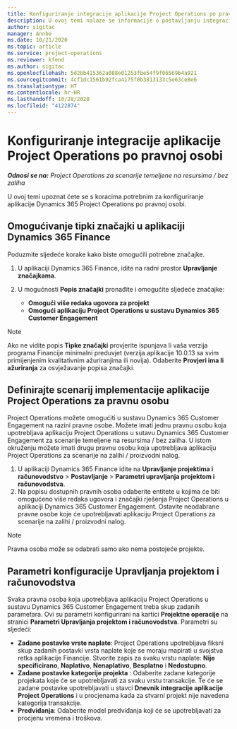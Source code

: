 ```yaml
---
title: Konfiguriranje integracije aplikacije Project Operations po pravnoj osobi
description: U ovoj temi nalaze se informacije o postavljanju integracije po pravnoj osobi u aplikaciji Project Operations.
author: sigitac
manager: Annbe
ms.date: 10/21/2020
ms.topic: article
ms.service: project-operations
ms.reviewer: kfend
ms.author: sigitac
ms.openlocfilehash: 5d2bb415362a088e01253fbe54f9f06569b4a921
ms.sourcegitcommit: 4cf1dc1561b92fca4175f0b3813133c5e63ce8e6
ms.translationtype: HT
ms.contentlocale: hr-HR
ms.lasthandoff: 10/28/2020
ms.locfileid: "4122874"
---
```

# <a name="configure-project-operations-integration-per-legal-entity"></a>Konfiguriranje integracije aplikacije Project Operations po pravnoj osobi 

_**Odnosi se na:** Project Operations za scenarije temeljene na resursima / bez zaliha_

U ovoj temi upoznat ćete se s koracima potrebnim za konfiguriranje aplikacije Dynamics 365 Project Operations po pravnoj osobi.

## <a name="enable-feature-keys-in-dynamics-365-finance"></a>Omogućivanje tipki značajki u aplikaciji Dynamics 365 Finance

Poduzmite sljedeće korake kako biste omogućili potrebne značajke.

1. U aplikaciji Dynamics 365 Finance, idite na radni prostor **Upravljanje značajkama**.
2. U mogućnosti **Popis značajki** pronađite i omogućite sljedeće značajke:
  
    - **Omogući više redaka ugovora za projekt**
    - **Omogući aplikaciju Project Operations u sustavu Dynamics 365 Customer Engagement**

> [!NOTE]
> Ako ne vidite popis **Tipke značajki** provjerite ispunjava li vaša verzija programa Financije minimalni preduvjet (verzija aplikacije 10.0.13 sa svim primijenjenim kvalitativnim ažuriranjima ili novija). Odaberite **Provjeri ima li ažuriranja** za osvježavanje popisa značajki.

## <a name="define-the-project-operations-deployment-scenario-for-a-legal-entity"></a>Definirajte scenarij implementacije aplikacije Project Operations za pravnu osobu

Project Operations možete omogućiti u sustavu Dynamics 365 Customer Engagement na razini pravne osobe. Možete imati jednu pravnu osobu koja upotrebljava aplikaciju Project Operations u sutavu Dynamics 365 Customer Engagement za scenarije temeljene na resursima / bez zaliha. U istom okruženju možete imati drugu pravnu osobu koja upotrebljava aplikaciju Project Operations za scenarije na zalihi / proizvodni nalog.

1. U aplikaciji Dynamics 365 Finance idite na **Upravljanje projektima i računovodstvo** > **Postavljanje** > **Parametri upravljanja projektom i računovodstva**.
2. Na popisu dostupnih pravnih osoba odaberite entitete u kojima će biti omogućeno više redaka ugovora i značajki rješenja Project Operations u aplikaciji Dynamics 365 Customer Engagement. Ostavite neodabrane pravne osobe koje će upotrebljavati aplikaciju Project Operations za scenarije na zalihi / proizvodni nalog.

> [!NOTE]
> Pravna osoba može se odabrati samo ako nema postojeće projekte.

## <a name="configure-project-management-and-accounting-parameters"></a>Parametri konfiguracije Upravljanja projektom i računovodstva

Svaka pravna osoba koja upotrebljava aplikaciju Project Operations u sustavu Dynamics 365 Customer Engagement treba skup zadanih parametara. Ovi su parametri konfigurirani na kartici **Projektne operacije** na stranici **Parametri Upravljanja projektom i računovodstva**. Parametri su sljedeći:

  - **Zadane postavke vrste naplate**: Project Operations upotrebljava fiksni skup zadanih postavki vrsta naplate koje se moraju mapirati u svojstva retka aplikacije Financije. Stvorite zapis za svaku vrstu naplate: **Nije specificirano**, **Naplativo**, **Nenaplativo**, **Besplatno** i **Nedostupno**.
  - **Zadane postavke kategorije projekta** : Odaberite zadane kategorije projekata koje će se upotrebljavati za svaku vrstu transakcije. Te će se zadane postavke upotrebljavati u stavci **Dnevnik integracije aplikacije Project Operations** i u procjenama kada za stvarni projekt nije navedena kategorija transakcije.
  - **Predviđanja**: Odaberite model predviđanja koji će se upotrebljavati za procjenu vremena i troškova.
